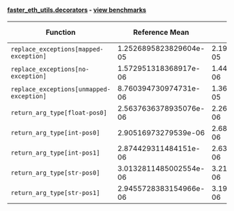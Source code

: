 #### [faster_eth_utils.decorators](https://github.com/BobTheBuidler/faster-eth-utils/blob/master/faster_eth_utils/decorators.py) - [view benchmarks](https://github.com/BobTheBuidler/faster-eth-utils/blob/master/benchmarks/test_decorators_benchmarks.py)

| Function | Reference Mean | Faster Mean | % Change | Speedup (%) | x Faster | Faster |
|----------|---------------|-------------|----------|-------------|----------|--------|
| `replace_exceptions[mapped-exception]` | 1.2526895823829604e-05 | 2.1942156537101723e-05 | -75.16% | -42.91% | 0.57x | ❌ |
| `replace_exceptions[no-exception]` | 1.572951318368917e-06 | 1.443914218911658e-06 | 8.20% | 8.94% | 1.09x | ✅ |
| `replace_exceptions[unmapped-exception]` | 8.760394730974731e-06 | 1.3642931908226466e-05 | -55.73% | -35.79% | 0.64x | ❌ |
| `return_arg_type[float-pos0]` | 2.5637636378935076e-06 | 2.2620963877509528e-06 | 11.77% | 13.34% | 1.13x | ✅ |
| `return_arg_type[int-pos0]` | 2.90516973279539e-06 | 2.686804785053386e-06 | 7.52% | 8.13% | 1.08x | ✅ |
| `return_arg_type[int-pos1]` | 2.874429311484151e-06 | 2.633927787769869e-06 | 8.37% | 9.13% | 1.09x | ✅ |
| `return_arg_type[str-pos0]` | 3.0132811485002554e-06 | 3.210070211275367e-06 | -6.53% | -6.13% | 0.94x | ❌ |
| `return_arg_type[str-pos1]` | 2.9455728383154966e-06 | 3.1995506071462194e-06 | -8.62% | -7.94% | 0.92x | ❌ |
